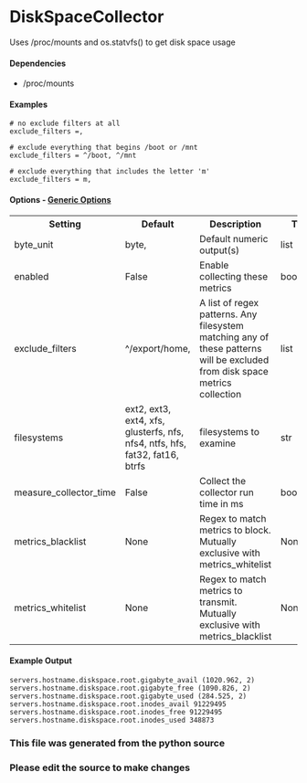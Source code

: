 DiskSpaceCollector
=====

Uses /proc/mounts and os.statvfs() to get disk space usage

#### Dependencies

 * /proc/mounts

#### Examples

    # no exclude filters at all
    exclude_filters =,

    # exclude everything that begins /boot or /mnt
    exclude_filters = ^/boot, ^/mnt

    # exclude everything that includes the letter 'm'
    exclude_filters = m,


#### Options - [Generic Options](Configuration)

<table><tr><th>Setting</th><th>Default</th><th>Description</th><th>Type</th></tr>
<tr><td>byte_unit</td><td>byte,</td><td>Default numeric output(s)</td><td>list</td></tr>
<tr><td>enabled</td><td>False</td><td>Enable collecting these metrics</td><td>bool</td></tr>
<tr><td>exclude_filters</td><td>^/export/home,</td><td>A list of regex patterns. Any filesystem matching any of these patterns will be excluded from disk space metrics collection</td><td>list</td></tr>
<tr><td>filesystems</td><td>ext2, ext3, ext4, xfs, glusterfs, nfs, nfs4,  ntfs, hfs, fat32, fat16, btrfs</td><td>filesystems to examine</td><td>str</td></tr>
<tr><td>measure_collector_time</td><td>False</td><td>Collect the collector run time in ms</td><td>bool</td></tr>
<tr><td>metrics_blacklist</td><td>None</td><td>Regex to match metrics to block. Mutually exclusive with metrics_whitelist</td><td>NoneType</td></tr>
<tr><td>metrics_whitelist</td><td>None</td><td>Regex to match metrics to transmit. Mutually exclusive with metrics_blacklist</td><td>NoneType</td></tr>
</table>

#### Example Output

```
servers.hostname.diskspace.root.gigabyte_avail (1020.962, 2)
servers.hostname.diskspace.root.gigabyte_free (1090.826, 2)
servers.hostname.diskspace.root.gigabyte_used (284.525, 2)
servers.hostname.diskspace.root.inodes_avail 91229495
servers.hostname.diskspace.root.inodes_free 91229495
servers.hostname.diskspace.root.inodes_used 348873
```

### This file was generated from the python source
### Please edit the source to make changes


